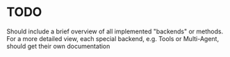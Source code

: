 # TODO

Should include a brief overview of all implemented "backends" or methods. For a more detailed view, each special backend, e.g. Tools or Multi-Agent, should get their own documentation